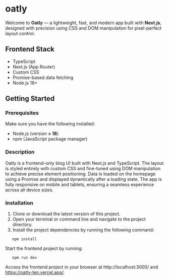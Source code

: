 # oatly

Welcome to **Oatly** — a lightweight, fast, and modern app built with **Next.js**, designed with precision using CSS and DOM manipulation for pixel-perfect layout control.

## Frontend Stack

- TypeScript
- Next.js (App Router)
- Custom CSS 
- Promise-based data fetching
- Node.js 18+

## Getting Started

### Prerequisites

Make sure you have the following installed:

- Node.js (version **> 18**)
- npm (JavaScript package manager)

### Description
Oatly is a frontend-only blog UI built with Next.js and TypeScript. The layout is styled entirely with custom CSS and fine-tuned using DOM manipulation to achieve precise element positioning. Data is loaded on the homepage using a Promise and displayed dynamically after a loading state. The app is fully responsive on mobile and tablets, ensuring a seamless experience across all device sizes.

### Installation

1. Clone or download the latest version of this project.
2. Open your terminal or command line and navigate to the project directory.
3. Install the project dependencies by running the following command:

```shell
   npm install
```

Start the frontend project by running:

```shell
   npm run dev
```

Access the frontend project in your browser at http://localhost:3000/ and https://oatly-ten.vercel.app/.